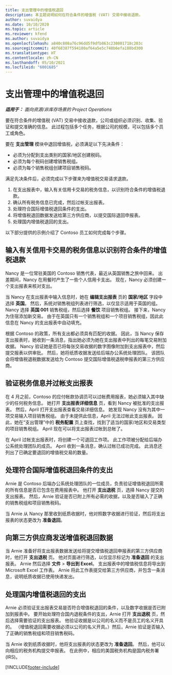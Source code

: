 ```yaml
---
title: 支出管理中的增值税退回
description: 本主题说明如何在符合条件的增值税 (VAT) 交易中接收退款。
author: suvaidya
ms.date: 10/10/2020
ms.topic: article
ms.reviewer: kfend
ms.author: suvaidya
ms.openlocfilehash: a840c808a76c96dd5f9dfb863c230801718c203c
ms.sourcegitcommit: 40f68387f594180af64a5e5c748b6efa188bd300
ms.translationtype: HT
ms.contentlocale: zh-CN
ms.lasthandoff: 05/10/2021
ms.locfileid: "6001685"
---
```

# <a name="vat-recovery-in-expense-management"></a>支出管理中的增值税退回

_**适用于：** 面向资源/非库存场景的 Project Operations_

要在符合条件的增值税 (VAT) 交易中接收退款，公司或组织必须识别、收集、验证和提交准确的信息。 此过程包括多个任务，根据公司的规模，可以包括多个员工或角色。

要在 **支出管理** 模块中退回增值税，必须满足以下先决条件：

- 必须为分配到支出类别的国家/地区创建税码。
- 必须为每个税码创建增销售税组。
- 必须为每个销售税组创建项目销售税码。

满足先决条件后，必须完成以下步骤来为增值税交易请求退款。

1. 在支出报表中，输入有关信用卡交易的税务信息，以识别符合条件的增值税退款。
2. 确认所有税务信息已完成，然后过帐支出报表。
3. 处理符合国际增值税退回条件的支出。
4. 将增值税退回数据发送给第三方供应商，以提交国际退回申报表。
5. 处理国内增值税退回的支出。

以下部分提供的示例介绍了 Contoso 员工如何完成每个步骤。

## <a name="enter-tax-information-about-credit-card-transactions-to-identify-eligible-vat-refunds"></a>输入有关信用卡交易的税务信息以识别符合条件的增值税退款

Nancy 是一位常驻美国的 Contoso 销售代表，最近从英国销售之旅中回来。 出差期间，Nancy 在用餐时产生了一些个人信用卡支出。 现在，Nancy 必须创建一个支出报表来核对支出。

当 Nancy 在支出报表中输入信息时，她在 **编辑支出报表** 页的 **国家/地区** 字段中选择 **英国**。 然后，系统对销售税组列表进行筛选，以仅显示适用于英国的组。 Nancy 选择 **英国 001** 销售税组，然后选择 **餐饮** 项目销售税组。 接下来，Nancy 为住宿添加新交易。 由于在英国只有一个销售税组和一个项目销售税组，因此此信息在 Nancy 的支出报表中自动填充。

根据 Contoso 的政策，所有支出都必须具有匹配的收据。 因此，当 Nancy 保存支出报表时，她收到一条消息，指出她必须为她在支出报表中列出的每笔交易附加收据。 Nancy 验证她是否已将每张交易收据的数字图像附加到支出报表中，然后提交报表以供审批。 然后，她将纸质收据发送给后端办公系统处理团队。 该团队会将增值税退税数据发送给为 Contoso 提交国际增值税退税申报表的第三方供应商。

## <a name="verify-tax-information-and-post-an-expense-report"></a>验证税务信息并过帐支出报表

在 4 月之前，Contoso 的应付帐款协调员可以过帐费用报表，她必须输入其中缺少的任何税务信息。 她打开 **支出报表详细信息** 页，看到 Nancy 被批准的支出报表。 然后，April 打开支出报表查看交易详细信息。 她发现 Nancy 没有为其中一项交易输入项目销售税组。 由于未提供此信息，April 无法过帐此支出报表。 因此，她在“支出管理”中的 **税务配置** 页上查找，找到了适当的国家/地区和交易类型的项目销售税组。 April 现在可以将支出报表过帐到总帐了。

在 April 过帐支出报表时，将创建一个可退回工作项。 此工作项被分配给后端办公系统处理团队的成员。 April 收到一条消息，确认过帐已成功完成。 此消息还列出了已确定要退回的增值税交易的数量。

## <a name="process-expenses-that-are-eligible-for-international-vat-recovery"></a>处理符合国际增值税退回条件的支出

Arnie 是 Contoso 后端办公系统处理团队的一位成员，负责验证增值税退回所需的所有信息是否已包含在费用报表中。 他打开 **支出退税** 页，选择 Nancy 提交的支出报表。 然后，Arnie 验证是否已附上所有必需的收据，以及是否输入了正确的销售税组和项目销售税码。

当 Arnie 从 Nancy 那里收到纸质收据时，他对照数字收据进行验证，然后将支出报表的状态更改为 **准备退回**。

## <a name="send-vat-recovery-data-to-the-third-party-vendor"></a>向第三方供应商发送增值税退回数据

当 Arnie 准备好将支出报表数据发送给将提交增值税退回申报表的第三方供应商时，他打开 **支出退税** 页。 他对页面进行筛选，以仅显示标记为 **准备退回** 的支出报表。 Arnie 然后选择 **文件** &gt; **导出到 Excel**。 支出报表中的增值税信息将导出到 Microsoft Excel 工作表。 Arnie 将此工作表提交给第三方供应商，并包含一条消息，说明纸质收据已使用快递发出。

## <a name="process-expenses-for-domestic-vat-recovery"></a>处理国内增值税退回的支出

Arnie 必须验证支出报表交易是否符合增值税退回的条件，以及数字收据是否已附加到报表中。 要开始处理符合国内退税条件的支出，Arnie 打开 **支出退税** 页，然后选择需要验证的支出报表。 他验证收据是以公司的名义而不是员工的名义开具的。 （增值税退回需要收据必须以公司的名义开具。）然后，Arnie 验证是否输入了正确的销售税组和项目销售税码。

当 Arnie 收到纸质收据时，他将支出报表的状态更改为 **准备退回**。 然后，他可以向相应的税务机构提交申报表。 在此例中，相应的美国税务机构是国内税务署 (IRS)。


[!INCLUDE[footer-include](../includes/footer-banner.md)]